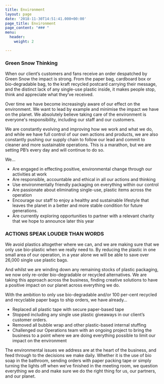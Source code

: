 ```yaml
---
title: Environment
layout: page
date: '2018-11-30T14:51:41.000+00:00'
page_title: Environment
page_content: "### "
menu:
  header:
    weight: 2

---
```

### Green Snow Thinking

When our client’s customers and fans receive an order despatched by Green Snow the impact is strong. From the paper bag, cardboard box or bio-degradable bag, to the kraft recycled postcard carrying their message, and the distinct lack of any single-use plastic inside, it makes people stop, think and appreciate what they’ve received.

Over time we have become increasingly aware of our effect on the environment. We want to lead by example and minimise the impact we have on the planet. We absolutely believe taking care of the environment is everyone's responsibility, including our staff and our customers.

We are constantly evolving and improving how we work and what we do, and while we have full control of our own actions and products, we are also constantly pushing our supply chain to follow our lead and commit to cleaner and more sustainable operations. This is a marathon, but we are setting PB’s every day and will continue to do so.

We…

* Are engaged in effecting positive, environmental change through our activities at work
* Are responsible, accountable and ethical in all our actions and thinking
* Use environmentally friendly packaging on everything within our control
* Are passionate about eliminating single-use, plastic items across the operation
* Encourage our staff to enjoy a healthy and sustainable lifestyle that leaves the planet in a better and more stable condition for future generations.
* Are currently exploring opportunities to partner with a relevant charity that we hope to announce later this year

### ACTIONS SPEAK LOUDER THAN WORDS

We avoid plastics altogether where we can, and we are making sure that we only use bio-plastic when we really need to. By reducing the plastic in one small area of our operation, in a year alone we will be able to save over 26,000 single use plastic bags.

And whilst we are winding down any remaining stocks of plastic packaging, we now only re-order bio-degradable or recycled alternatives. We are taking this approach across the business, finding creative solutions to have a positive impact on our planet across everything we do.

With the ambition to only use bio-degradable and/or 100 per-cent recycled and recyclable paper bags to ship orders, we have already…

* Replaced all plastic tape with secure paper-based tape
* Stopped including any single use plastic giveaways in our client’s customer orders.
* Removed all bubble wrap and other plastic-based internal stuffing
* Challenged our Operations team with an ongoing project to bring the business to a point where we are doing everything possible to limit our impact on the environment

The environmental issues we address are at the heart of the business, and feed through to the decisions we make daily. Whether it is the use of bio soap in the bathroom, sending orders with paper packing tape or simply turning the lights off when we’ve finished in the meeting room, we question everything we do and make sure we do the right thing for us, our partners, and our planet.